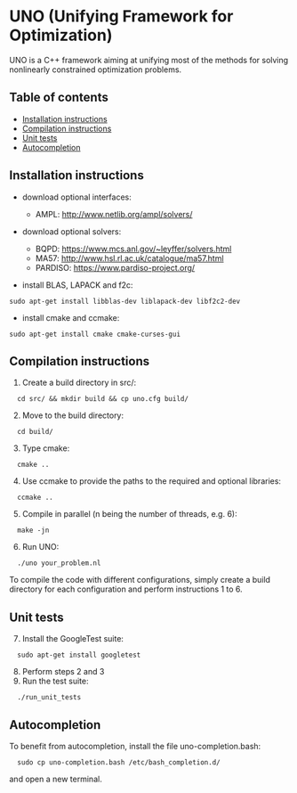 # UNO (Unifying Framework for Optimization)

UNO is a C++ framework aiming at unifying most of the methods for solving nonlinearly constrained optimization problems.

## Table of contents
* [Installation instructions](#installation-instructions)
* [Compilation instructions](#compilation-instructions)
* [Unit tests](#unit-tests)
* [Autocompletion](#autocompletion)

## Installation instructions

* download optional interfaces:
  * AMPL: http://www.netlib.org/ampl/solvers/

* download optional solvers:
  * BQPD: https://www.mcs.anl.gov/~leyffer/solvers.html
  * MA57: http://www.hsl.rl.ac.uk/catalogue/ma57.html
  * PARDISO: https://www.pardiso-project.org/

* install BLAS, LAPACK and f2c:
```
sudo apt-get install libblas-dev liblapack-dev libf2c2-dev
```
* install cmake and ccmake:
```
sudo apt-get install cmake cmake-curses-gui
```

## Compilation instructions
1. Create a build directory in src/:
```
  cd src/ && mkdir build && cp uno.cfg build/
```
2. Move to the build directory:
```
  cd build/
```
3. Type cmake:
```
  cmake ..
```
4. Use ccmake to provide the paths to the required and optional libraries:
```
  ccmake ..
```
5. Compile in parallel (n being the number of threads, e.g. 6):
```
  make -jn
```
6. Run UNO:
```
  ./uno your_problem.nl
```

To compile the code with different configurations, simply create a build directory for each configuration and perform instructions 1 to 6.

## Unit tests
7. Install the GoogleTest suite:
```
  sudo apt-get install googletest
```
8. Perform steps 2 and 3
9. Run the test suite:
```
  ./run_unit_tests
```

## Autocompletion
To benefit from autocompletion, install the file uno-completion.bash:
```
  sudo cp uno-completion.bash /etc/bash_completion.d/
```
and open a new terminal.
